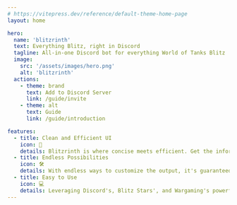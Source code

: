 ```yaml
---
# https://vitepress.dev/reference/default-theme-home-page
layout: home

hero:
  name: 'blitzrinth'
  text: Everything Blitz, right in Discord
  tagline: All-in-one Discord bot for everything World of Tanks Blitz
  image:
    src: '/assets/images/hero.png'
    alt: 'blitzrinth'
  actions:
    - theme: brand
      text: Add to Discord Server
      link: /guide/invite
    - theme: alt
      text: Guide
      link: /guide/introduction

features:
  - title: Clean and Efficient UI
    icon: 🚀
    details: Blitzrinth is where concise meets efficient. Get the information you need in the way you want.
  - title: Endless Possibilities
    icon: 🛠
    details: With endless ways to customize the output, it's guaranteed that you'll always get the information you need.
  - title: Easy to Use
    icon: 💻
    details: Leveraging Discord's, Blitz Stars', and Wargaming's powerful APIS, Blitzrinth does all the hard work for you.
---
```

